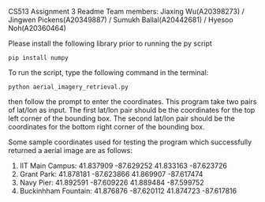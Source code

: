 CS513 Assignment 3 Readme
Team members:  Jiaxing Wu(A20398273) /  Jingwen Pickens(A20349887) / Sumukh Ballal(A20442681) / Hyesoo Noh(A20360464)

Please install the following library prior to running the py script
```
pip install numpy
```


To run the script, type the following command in the terminal:
```
python aerial_imagery_retrieval.py
```
then follow the prompt to enter the coordinates.  This program take two pairs of lat/lon as input.  The first lat/lon pair should be the coordinates for the top left corner of the bounding box.  The second lat/lon pair should be the coordinates for the bottom right corner of the bounding box.  


Some sample coordinates used for testing the program which successfully returned a aerial image are as follows:
1. IIT Main Campus: 41.837909 -87.629252  41.833163 -87.623726   
2. Grant Park: 41.878181 -87.623866  41.869907 -87.617474
3. Navy Pier: 41.892591 -87.609226 41.889484 -87.599752
4. Buckinhham Fountain: 41.876876 -87.620112 41.874723 -87.617816

